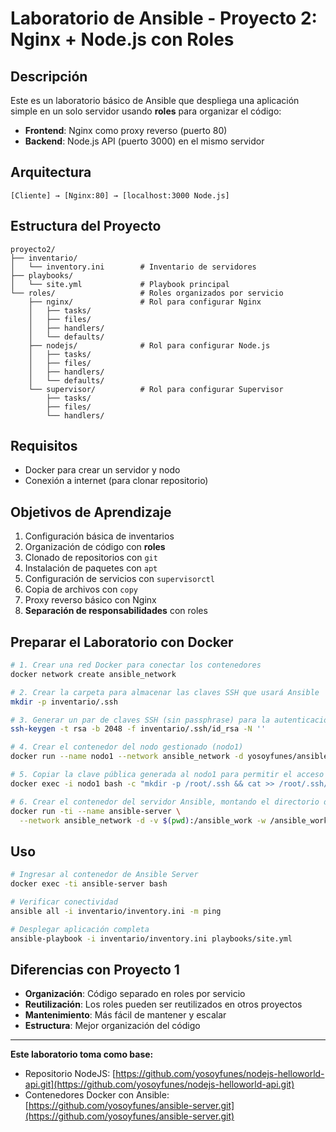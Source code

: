 # Laboratorio de Ansible - Proyecto 2: Nginx + Node.js con Roles

## Descripción
Este es un laboratorio básico de Ansible que despliega una aplicación simple en un solo servidor usando **roles** para organizar el código:
- **Frontend**: Nginx como proxy reverso (puerto 80)
- **Backend**: Node.js API (puerto 3000) en el mismo servidor

## Arquitectura
```
[Cliente] → [Nginx:80] → [localhost:3000 Node.js]
```

## Estructura del Proyecto
```
proyecto2/
├── inventario/
│   └── inventory.ini        # Inventario de servidores
├── playbooks/
│   └── site.yml             # Playbook principal
└── roles/                   # Roles organizados por servicio
    ├── nginx/               # Rol para configurar Nginx
    │   ├── tasks/
    │   ├── files/
    │   ├── handlers/
    │   └── defaults/
    ├── nodejs/              # Rol para configurar Node.js
    │   ├── tasks/
    │   ├── files/
    │   ├── handlers/
    │   └── defaults/
    └── supervisor/          # Rol para configurar Supervisor
        ├── tasks/
        ├── files/
        └── handlers/
```

## Requisitos
- Docker para crear un servidor y nodo
- Conexión a internet (para clonar repositorio)

## Objetivos de Aprendizaje
1. Configuración básica de inventarios
2. Organización de código con **roles**
3. Clonado de repositorios con `git`
4. Instalación de paquetes con `apt`
5. Configuración de servicios con `supervisorctl`
6. Copia de archivos con `copy`
7. Proxy reverso básico con Nginx
8. **Separación de responsabilidades** con roles

## Preparar el Laboratorio con Docker

```bash
# 1. Crear una red Docker para conectar los contenedores
docker network create ansible_network

# 2. Crear la carpeta para almacenar las claves SSH que usará Ansible
mkdir -p inventario/.ssh

# 3. Generar un par de claves SSH (sin passphrase) para la autenticación entre nodos
ssh-keygen -t rsa -b 2048 -f inventario/.ssh/id_rsa -N ''

# 4. Crear el contenedor del nodo gestionado (nodo1)
docker run --name nodo1 --network ansible_network -d yosoyfunes/ansible-nodos:v1

# 5. Copiar la clave pública generada al nodo1 para permitir el acceso SSH sin contraseña
docker exec -i nodo1 bash -c "mkdir -p /root/.ssh && cat >> /root/.ssh/authorized_keys" < inventario/.ssh/id_rsa.pub

# 6. Crear el contenedor del servidor Ansible, montando el directorio de trabajo actual
docker run -ti --name ansible-server \
  --network ansible_network -d -v $(pwd):/ansible_work -w /ansible_work yosoyfunes/ansible-server:v1
```

## Uso
```bash
# Ingresar al contenedor de Ansible Server
docker exec -ti ansible-server bash

# Verificar conectividad
ansible all -i inventario/inventory.ini -m ping

# Desplegar aplicación completa
ansible-playbook -i inventario/inventory.ini playbooks/site.yml
```

## Diferencias con Proyecto 1
- **Organización**: Código separado en roles por servicio
- **Reutilización**: Los roles pueden ser reutilizados en otros proyectos
- **Mantenimiento**: Más fácil de mantener y escalar
- **Estructura**: Mejor organización del código

---
**Este laboratorio toma como base:**
- Repositorio NodeJS: [https://github.com/yosoyfunes/nodejs-helloworld-api.git](https://github.com/yosoyfunes/nodejs-helloworld-api.git)
- Contenedores Docker con Ansible: [https://github.com/yosoyfunes/ansible-server.git](https://github.com/yosoyfunes/ansible-server.git)
